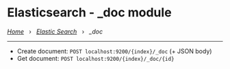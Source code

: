 # Elasticsearch - _doc module

*[Home](../README.md)* &nbsp; › &nbsp; 
*[Elastic Search](./elasticsearch.md)* &nbsp; › &nbsp; 
*_doc*

---

- Create document: `POST localhost:9200/{index}/_doc` (+ JSON body)
- Get document: `POST localhost:9200/{index}/_doc/{id}`